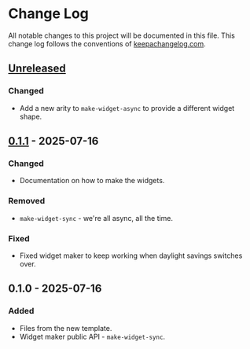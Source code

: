 # Change Log
All notable changes to this project will be documented in this file. This change log follows the conventions of [keepachangelog.com](http://keepachangelog.com/).

## [Unreleased]
### Changed
- Add a new arity to `make-widget-async` to provide a different widget shape.

## [0.1.1] - 2025-07-16
### Changed
- Documentation on how to make the widgets.

### Removed
- `make-widget-sync` - we're all async, all the time.

### Fixed
- Fixed widget maker to keep working when daylight savings switches over.

## 0.1.0 - 2025-07-16
### Added
- Files from the new template.
- Widget maker public API - `make-widget-sync`.

[Unreleased]: https://sourcehost.site/your-name/web-scraper/compare/0.1.1...HEAD
[0.1.1]: https://sourcehost.site/your-name/web-scraper/compare/0.1.0...0.1.1
